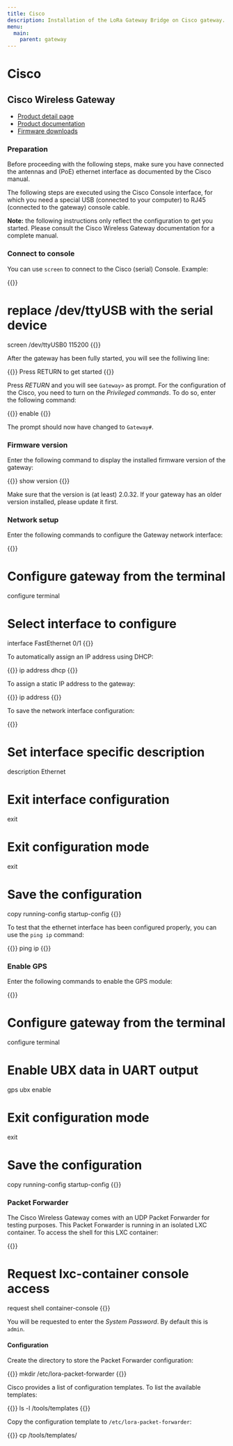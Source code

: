 ```yaml
---
title: Cisco
description: Installation of the LoRa Gateway Bridge on Cisco gateway.
menu:
  main:
    parent: gateway
---
```


# Cisco

## Cisco Wireless Gateway

* [Product detail page](https://www.cisco.com/c/en/us/products/routers/wireless-gateway-lorawan/index.html)
* [Product documentation](https://www.cisco.com/c/en/us/support/routers/interface-module-lorawan/tsd-products-support-series-home.html)
* [Firmware downloads](https://software.cisco.com/download/home/286311296/type/286311234/release/)

### Preparation

Before proceeding with the following steps, make sure you have connected the
antennas and (PoE) ethernet interface as documented by the Cisco manual.

The following steps are executed using the Cisco Console interface, for which
you need a special USB (connected to your computer) to RJ45 (connected to the
gateway) console cable. 

**Note:** the following instructions only reflect the configuration to get you
started. Please consult the Cisco Wireless Gateway documentation for a complete
manual.

### Connect to console

You can use `screen` to connect to the Cisco (serial) Console. Example:

{{<highlight bash>}}
# replace /dev/ttyUSB with the serial device
screen /dev/ttyUSB0 115200
{{</highlight>}}

After the gateway has been fully started, you will see the folliwing line:

{{<highlight text>}}
Press RETURN to get started
{{</highlight>}}

Press _RETURN_ and you will see `Gateway>` as prompt. For the configuration of
the Cisco, you need to turn on the _Privileged commands_. To do so, enter the
following command:

{{<highlight shell>}}
enable
{{</highlight>}}

The prompt should now have changed to `Gateway#`.

### Firmware version

Enter the following command to display the installed firmware version of the
gateway:

{{<highlight shell>}}
show version
{{</highlight>}}

Make sure that the version is (at least) 2.0.32. If your gateway has an older
version installed, please update it first.

### Network setup

Enter the following commands to configure the Gateway network interface:

{{<highlight shell>}}
# Configure gateway from the terminal
configure terminal

# Select interface to configure
interface FastEthernet 0/1
{{</highlight>}}

To automatically assign an IP address using DHCP:

{{<highlight shell>}}
ip address dhcp
{{</highlight>}}

To assign a static IP address to the gateway:

{{<highlight shell>}}
ip address <ip-address> <subnet-mask>
{{</highlight>}}

To save the network interface configuration:

{{<highlight shell>}}
# Set interface specific description
description Ethernet

# Exit interface configuration
exit

# Exit configuration mode
exit

# Save the configuration
copy running-config startup-config
{{</highlight>}}

To test that the ethernet interface has been configured properly, you can use
the `ping ip` command:

{{<highlight shell>}}
ping ip <ip-address>
{{</highlight>}}

### Enable GPS

Enter the following commands to enable the GPS module:

{{<highlight shell>}}
# Configure gateway from the terminal
configure terminal

# Enable UBX data in UART output
gps ubx enable

# Exit configuration mode
exit

# Save the configuration
copy running-config startup-config
{{</highlight>}}

### Packet Forwarder

The Cisco Wireless Gateway comes with an UDP Packet Forwarder for testing
purposes. This Packet Forwarder is running in an isolated LXC container. To
access the shell for this LXC container:

{{<highlight shell>}}
# Request lxc-container console access
request shell container-console
{{</highlight>}}

You will be requested to enter the _System Password_. By default this is `admin`.

#### Configuration

Create the directory to store the Packet Forwarder configuration:

{{<highlight bash>}}
mkdir /etc/lora-packet-forwarder
{{</highlight>}}

Cisco provides a list of configuration templates. To list the available
templates:

{{<highlight bash>}}
ls -l /tools/templates
{{</highlight>}}

Copy the configuration template to `/etc/lora-packet-forwarder`:

{{<highlight bash>}}
cp /tools/templates/<template> /etc/lora-packet-forwarder/config.json
{{</highlight>}}

Next update the configuration file so that it forwards the UDP data to
`localhost` on port `1700`.

{{<highlight bash>}}
vi /etc/lora-packet-forwarder/config.json
{{</highlight>}}

Under `gateway_conf` update the following keys:

* `server_address`: `"localhost"`
* `serv_port_up`: `1700`
* `serv_port_down`: `1700`

To test the Packet Forwarder, you can run the following command:

{{<highlight bash>}}
/tools/pkt_forwarder -c /etc/lora-packet-forwarder/config.json -g /dev/ttyS1
{{</highlight>}}

#### Init script

To start the Packet Forwarder automatically, you need to create an init script.
To create this file:

{{<highlight bash>}}
vi /etc/init.d/S60lora-packet-forwarder
{{</highlight>}}

Then paste the following content:

{{<highlight bash>}}
#!/bin/sh

start() {
  echo "Starting lora-packet-forwarder"
  start-stop-daemon \
  	--start \
	--background \
	--make-pidfile \
	--pidfile /var/run/lora-packet-forwarder.pid \
	--exec /tools/pkt_forwarder -- -c /etc/lora-packet-forwarder/config.json -g /dev/ttyS1
}

stop() {
  echo "Stopping lora-packet-forwarder"
  start-stop-daemon \
  	--stop \
	--oknodo \
	--quiet \
	--pidfile /var/run/lora-packet-forwarder.pid
}

restart() {
  stop
  sleep 1
  start
}

case "$1" in
  start)
    start
    ;;
  stop)
    stop
    ;;
  restart|reload)
    restart
    ;;
  *)
    echo "Usage: $0 {start|stop|restart}"
    exit 1
esac

exit $?
{{</highlight>}}

Then make the init script executable:

{{<highlight bash>}}
chmod +x /etc/init.d/S60lora-packet-forwarder
{{</highlight>}}

To start the Packet Forwarder manually:

{{<highlight bash>}}
/etc/init.d/S60lora-packet-forwarder start
{{</highlight>}}

The next time when the Wireless Gateway is (re)started, the Packet Forwarder
will be started automatically.

### LoRa Gateway Bridge

By installing the LoRa Gateway Bridge directly on the Wireless Gateway, it can
be directly connected to a MQTT broker. When you have exited the LXC shell,
enter it again:

{{<highlight shell>}}
# Request lxc-container console access
request shell container-console
{{</highlight>}}

#### Download

Copy the link to the latest LoRa Gateway Bridge **armv7.tar.gz** package from
the [Downloads]({{<ref "overview/downloads.md">}}) page. Then:

{{<highlight bash>}}
# Create directories
mkdir -p /opt/lora-gateway-bridge

# Download LoRa Gateway Bridge
cd /opt/lora-gateway-bridge
wget <download-link>

# Uncompress archive
tar zxf *.tar.gz

# Remove archive file
rm *.tar.gz

{{</highlight>}}

#### Configuration

The LoRa Gateway Bridge uses a file for configuration. Please refer to
[Configuration]({{<ref "install/config.md">}}) for a full example.
Below you will find a minimal configuration example to get you started.

To create the configuration directory and create the configuration file:

{{<highlight bash>}}
mkdir /etc/lora-gateway-bridge
vi /etc/lora-gateway-bridge/lora-gateway-bridge.toml
{{</highlight>}}

Then paste the following configuration and make modifications where needed:

{{<highlight toml>}}
# Gateway backend configuration.
[backend]
# Backend type.
type="semtech_udp"

  # Semtech UDP packet-forwarder backend.
  [backend.semtech_udp]

  # ip:port to bind the UDP listener to
  #
  # Example: 0.0.0.0:1700 to listen on port 1700 for all network interfaces.
  # This is the listeren to which the packet-forwarder forwards its data
  # so make sure the 'serv_port_up' and 'serv_port_down' from your
  # packet-forwarder matches this port.
  udp_bind = "0.0.0.0:1700"


# Integration configuration.
[integration]
# Payload marshaler.
#
# This defines how the MQTT payloads are encoded. Valid options are:
# * protobuf:  Protobuf encoding (this will become the LoRa Gateway Bridge v3 default)
# * json:      JSON encoding (easier for debugging, but less compact than 'protobuf')
marshaler="protobuf"

  # MQTT integration configuration.
  [integration.mqtt]
  # Event topic template.
  event_topic_template="gateway/{{ .GatewayID }}/event/{{ .EventType }}"

  # Command topic template.
  command_topic_template="gateway/{{ .GatewayID }}/command/#"

  # MQTT authentication.
  [integration.mqtt.auth]
  # Type defines the MQTT authentication type to use.
  #
  # Set this to the name of one of the sections below.
  type="generic"

    # Generic MQTT authentication.
    [integration.mqtt.auth.generic]
    # MQTT server (e.g. scheme://host:port where scheme is tcp, ssl or ws)
    server="tcp://127.0.0.1:1883"

    # Connect with the given username (optional)
    username=""

    # Connect with the given password (optional)
    password=""
{{</highlight>}}

To test the LoRa Gateway Bridge, you can run the following command:

{{<highlight bash>}}
/opt/lora-gateway-bridge/lora-gateway-bridge -c /etc/lora-gateway-bridge/lora-gateway-bridge.toml
{{</highlight>}}

#### Init script

To start the LoRa Gateway Bridge automatically, you need to create an init script.
To create this file:

{{<highlight bash>}}
vi /etc/init.d/S60lora-gateway-bridge
{{</highlight>}}

Then paste the following content:

{{<highlight bash>}}
#!/bin/sh

start() {
  echo "Starting lora-gateway-bridge"
  start-stop-daemon \
  	--start \
	--background \
	--make-pidfile \
	--pidfile /var/run/lora-gateway-bridge.pid \
	--exec /opt/lora-gateway-bridge/lora-gateway-bridge -- -c /etc/lora-gateway-bridge/lora-gateway-bridge.toml
}

stop() {
  echo "Stopping lora-gateway-bridge"
  start-stop-daemon \
  	--stop \
	--oknodo \
	--quiet \
	--pidfile /var/run/lora-gateway-bridge.pid
}

restart() {
  stop
  sleep 1
  start
}

case "$1" in
  start)
    start
    ;;
  stop)
    stop
    ;;
  restart|reload)
    restart
    ;;
  *)
    echo "Usage: $0 {start|stop|restart}"
    exit 1
esac

exit $?
{{</highlight>}}

Then make the init script executable:

{{<highlight bash>}}
chmod +x /etc/init.d/S60lora-gateway-bridge
{{</highlight>}}

To start the LoRa Gateway Bridge manually:

{{<highlight bash>}}
/etc/init.d/S60lora-gateway-bridge start
{{</highlight>}}

The next time when the Wireless Gateway is (re)started, the LoRa Gateway Bridge
will be started automatically.
